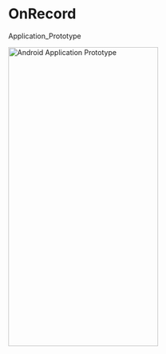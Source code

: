 # OnRecord
Application_Prototype


<img src="https://user-images.githubusercontent.com/16455218/56709868-8ec5f400-66f1-11e9-9d04-0e8949400131.png" alt="Android Application Prototype" width="300" height="600">

